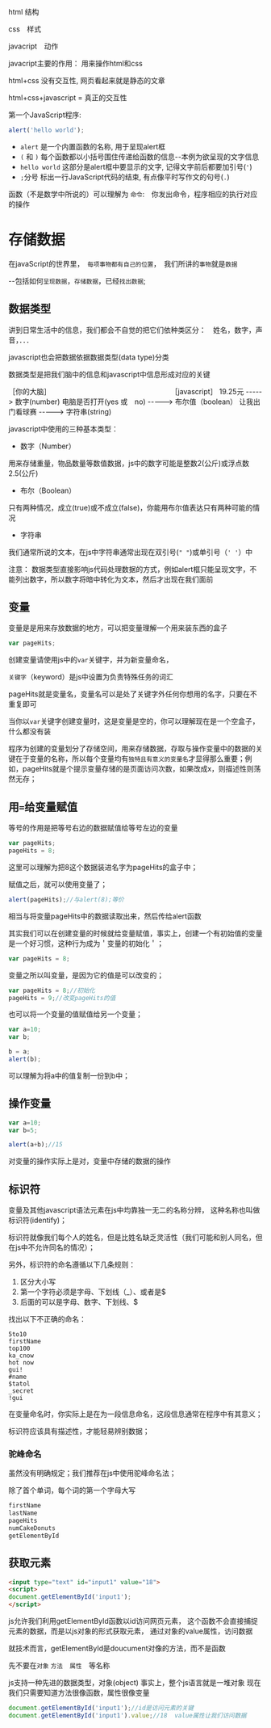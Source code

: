 html 结构

css　样式

javacript　动作

javacript主要的作用： 用来操作html和css


html+css 没有交互性, 网页看起来就是静态的文章

html+css+javascript = 真正的交互性

第一个JavaScript程序:

```js
alert('hello world');
```

- `alert` 是一个内置函数的名称, 用于呈现alert框
- `(` 和 `)` 每个函数都以小括号围住传递给函数的信息--本例为欲呈现的文字信息
- `hello world`  这部分是alert框中要显示的文字, 记得文字前后都要加引号(`'`)
- `;`分号 标出一行JavaScript代码的结束, 有点像平时写作文的句号(`.`)


函数（不是数学中所说的）可以理解为 `命令`:　你发出命令，程序相应的执行对应的操作


# 存储数据


在javaScript的世界里，　`每项事物都有自己的位置`，　我们所讲的`事物`就是`数据`

--包括如何`呈现数据`，`存储数据`，已经`找出数据`;

## 数据类型

讲到日常生活中的信息，我们都会不自觉的把它们依种类区分：　姓名，数字，声音，．．．

javascript也会把数据依据数据类型(data type)分类

数据类型是把我们脑中的信息和javascript中信息形成对应的关键


［你的大脑］　　　　　　　　　　　　　　　　　　［javascript］
19.25元                 ----->                 数字(number)
电脑是否打开(yes 或　no) ----->                 布尔值（boolean）
让我出门看球赛           ----->                 字符串(string)


javascript中使用的三种基本类型：

- 数字（Number）

用来存储重量，物品数量等数值数据，js中的数字可能是整数2(公斤)或浮点数2.5(公斤)

- 布尔（Boolean）

只有两种情况，成立(true)或不成立(false)，你能用布尔值表达只有两种可能的情况

- 字符串

我们通常所说的文本，在js中字符串通常出现在双引号(`" "`)或单引号（`' '`）中


注意： 数据类型直接影响js代码处理数据的方式，例如alert框只能呈现文字，不能列出数字，所以数字将暗中转化为文本，然后才出现在我们面前


## 变量

变量是是用来存放数据的地方，可以把变量理解一个用来装东西的盒子

```js
var pageHits;
```

创建变量请使用js中的`var`关键字，并为新变量命名，

`关键字`（keyword）是js中设置为负责特殊任务的词汇

pageHits就是变量名，变量名可以是处了关键字外任何你想用的名字，只要在不重复即可

当你以`var`关键字创建变量时，这是变量是空的，你可以理解现在是一个空盒子，什么都没有装


程序为创建的变量划分了存储空间，用来存储数据，存取与操作变量中的数据的关键在于变量的名称，所以每个变量均有`独特且有意义的变量名`才显得那么重要；例如，pageHits就是个提示变量存储的是页面访问次数，如果改成x，则描述性则荡然无存；


## 用`=`给变量赋值

等号的作用是把等号右边的数据赋值给等号左边的变量

```js
var pageHits;
pageHits = 8;
```
这里可以理解为把8这个数据装进名字为pageHits的盒子中；


赋值之后，就可以使用变量了；

```js
alert(pageHits);//与alert(8);等价
```

相当与将变量pageHits中的数据读取出来，然后传给alert函数


其实我们可以在创建变量的时候就给变量赋值，事实上，创建一个有初始值的变量是一个好习惯，这种行为成为＇变量的初始化＇；

```js
var pageHits = 8;
```


变量之所以叫变量，是因为它的值是可以改变的；

```js
var pageHits = 8;//初始化
pageHits = 9;//改变pageHits的值
```


也可以将一个变量的值赋值给另一个变量；
　
```js
var a=10;
var b;

b = a;
alert(b);
```

可以理解为将a中的值复制一份到b中；


## 操作变量

```js
var a=10;
var b=5;

alert(a+b);//15

```

对变量的操作实际上是对，变量中存储的数据的操作

## 标识符

变量及其他javascript语法元素在js中均靠独一无二的名称分辨，
这种名称也叫做标识符(identify)；

标识符就像我们每个人的姓名，但是比姓名缺乏灵活性（我们可能和别人同名，但在js中不允许同名的情况）；

另外，标识符的命名遵循以下几条规则：

1. 区分大小写
2. 第一个字符必须是字母、下划线（_）、或者是$
3. 后面的可以是字母、数字、下划线、$


找出以下不正确的命名：
```
5to10
firstName
top100
ka_cnow
hot now
gui!
#name
$tatol
_secret
!gui
```

在变量命名时，你实际上是在为一段信息命名，这段信息通常在程序中有其意义；

标识符应该具有描述性，才能轻易辨别数据；


### 驼峰命名

虽然没有明确规定；我们推荐在js中使用驼峰命名法；

除了首个单词，每个词的第一个字母大写

```js
firstName
lastName
pageHits
numCakeDonuts
getElementById
```


## 获取元素

```html
<input type="text" id="input1" value="18">
<script>
document.getElementById('input1');
</script>
```

js允许我们利用getElementById函数以id访问网页元素， 这个函数不会直接捕捉元素的数据，而是以js对象的形式获取元素，
通过对象的value属性，访问数据

就技术而言，getElementById是doucument对像的方法，而不是函数

先不要在`对象` `方法`　`属性`　等名称

js支持一种先进的数据类型，对象(object)
事实上，整个js语言就是一堆对象
现在我们只需要知道方法很像函数，属性很像变量

```js
document.getElementById('input1');//id是访问元素的关键
document.getElementById('input1').value;//18  value属性让我们访问数据
```







































